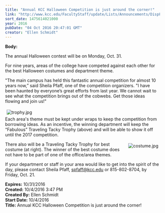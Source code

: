 ```yaml
---
title: "Annual KCC Halloween Competition is just around the corner!"
link: "http://www.kcc.edu/FacultyStaff/update/Lists/Announcements/DispForm.aspx?ID=2305"
sort_date: 1475614021000
year: 2016
pubDate: "04 Oct 2016 20:47:01 GMT"
creator: "Ellen Schmidt"
---
```


<div><b>Body:</b> <div class="ExternalClass312030668C8840DB951112B49BF1EDE8"><p>​The annual Halloween contest will be on Monday, Oct. 31.</p>
<p>For nine years, areas of the college have competed against each other for the best Halloween costumes and department theme.</p>
<p>&quot;The main campus has held this fantastic annual competition for almost 10 years now,” said Sheila Pfaff, one of the competition organizers. &quot;I have been haunted by everyone’s great efforts from last year. We cannot wait to see what the competition brings out of the cobwebs. Get those ideas flowing and join us!&quot;</p>
<p><img alt="trophy.jpg" src="/FacultyStaff/update/Documents/trophy.jpg" style="margin:5px" /><br />Each area's theme must be kept under wraps to keep the competition from borrowing ideas. As an incentive, the winning department will keep the “Fabulous” Traveling Tacky Trophy (above) and will be able to show it off until the 2017 competition.</p>
<p><img alt="costume.jpg" src="/FacultyStaff/update/Documents/costume.jpg" style="vertical-align:auto;float:right;margin:5px" />There also will be a Traveling Tacky Trophy for best costume (at right). The winner of the best costume does not have to be part of one of the office/area themes.</p>
<p>If your department or staff in your area would like to get into the spirit of the day, please contact Sheila Pfaff, <a href="mailto:spfaff@kcc.edu">spfaff@kcc.edu</a> or 815-802-8704, by Friday, Oct. 21.</p></div></div>
<div><b>Expires:</b> 10/31/2016</div>
<div><b>Created:</b> 10/4/2016 3:47 PM</div>
<div><b>Created By:</b> Ellen Schmidt</div>
<div><b>Start Date:</b> 10/4/2016</div>
<div><b>Title:</b> Annual KCC Halloween Competition is just around the corner!</div>
